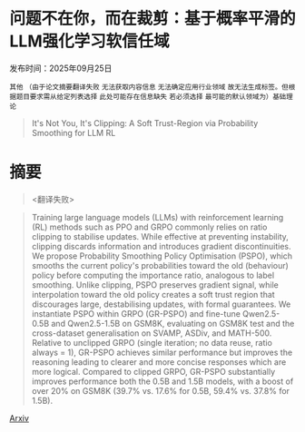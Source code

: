 # 问题不在你，而在裁剪：基于概率平滑的LLM强化学习软信任域

发布时间：2025年09月25日

`其他` `（由于论文摘要翻译失败` `无法获取内容信息` `无法确定应用行业领域` `故无法生成标签。但根据题目要求需从给定列表选择` `此处可能存在信息缺失` `若必须选择` `最可能的默认领域为）基础理论`

> It's Not You, It's Clipping: A Soft Trust-Region via Probability Smoothing for LLM RL

# 摘要

> <翻译失败>

> Training large language models (LLMs) with reinforcement learning (RL) methods such as PPO and GRPO commonly relies on ratio clipping to stabilise updates. While effective at preventing instability, clipping discards information and introduces gradient discontinuities. We propose Probability Smoothing Policy Optimisation (PSPO), which smooths the current policy's probabilities toward the old (behaviour) policy before computing the importance ratio, analogous to label smoothing. Unlike clipping, PSPO preserves gradient signal, while interpolation toward the old policy creates a soft trust region that discourages large, destabilising updates, with formal guarantees.
  We instantiate PSPO within GRPO (GR-PSPO) and fine-tune Qwen2.5-0.5B and Qwen2.5-1.5B on GSM8K, evaluating on GSM8K test and the cross-dataset generalisation on SVAMP, ASDiv, and MATH-500. Relative to unclipped GRPO (single iteration; no data reuse, ratio always = 1), GR-PSPO achieves similar performance but improves the reasoning leading to clearer and more concise responses which are more logical. Compared to clipped GRPO, GR-PSPO substantially improves performance both the 0.5B and 1.5B models, with a boost of over 20% on GSM8K (39.7% vs. 17.6% for 0.5B, 59.4% vs. 37.8% for 1.5B).

[Arxiv](https://arxiv.org/abs/2509.21282)